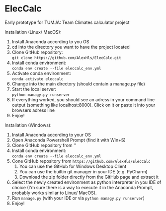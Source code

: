 # ElecCalc

Early prototype for TUMJA: Team Climates calculator project

Installation (Linux/ MacOS):

1. Install Anaconda according to you OS
2. cd into the directory you want to have the project located
3. Clone GitHub repository:  
    `git clone https://github.com/AlexHls/ElecCalc.git`
4. Install conda environment:  
    `conda env create --file eleccalc_env.yml`
5. Activate conda environment:  
    `conda activate eleccalc`
6. Change into the main directory (should contain a manage.py file)
7. Start the local server:  
    `python managy.py runserver`
8. If everything worked, you should see an adress in your command line output (something like localhost:8000). Click on it or paste it into your browsers adress line
9. Enjoy!

Installation (Windows):
1. Install Anaconda according to your OS
2. Open Anaconda Powershell Prompt (find it with Win+S)
3. Clone GitHub repository from ''
4. Install conda environment:  
    `conda env create --file eleccalc_env.yml`
5. Cone GitHub repository from `https://github.com/AlexHls/ElecCalc`
    1. You can use the GitHub for Windows Desktop Client
    2. You can use the builtin git manager in your IDE (e.g. PyCharm)
    3. Download the zip folder directly from the GitHub page and extract it
6. Select the newly created environment as python interpreter in you IDE of choice
   (I'm sure there is a way to execute it in the Anaconda Prompt, probably works similar
   to Linux/ MacOS).
7. Run `manage.py` (with your IDE or via `python managy.py runserver`)
8. Enjoy!

